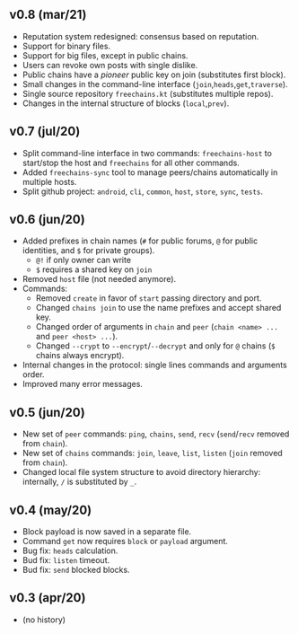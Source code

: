 v0.8 (mar/21)
-------------

- Reputation system redesigned: consensus based on reputation.
- Support for binary files.
- Support for big files, except in public chains.
- Users can revoke own posts with single dislike.
- Public chains have a *pioneer* public key on join (substitutes first block).
- Small changes in the command-line interface (`join`,`heads`,`get`,`traverse`).
- Single source repository `freechains.kt` (substitutes multiple repos).
- Changes in the internal structure of blocks (`local`,`prev`).

v0.7 (jul/20)
-------------

- Split command-line interface in two commands: `freechains-host` to
  start/stop the host and `freechains` for all other commands.
- Added `freechains-sync` tool to manage peers/chains automatically in multiple
  hosts.
- Split github project: `android`, `cli`, `common`, `host`, `store`, `sync`, `tests`.

v0.6 (jun/20)
-------------

- Added prefixes in chain names (`#` for public forums, `@` for public identities, and `$` for private groups).
    - `@!` if only owner can write
    - `$` requires a shared key on `join`
- Removed `host` file (not needed anymore).
- Commands:
  - Removed `create` in favor of `start` passing directory and port.
  - Changed `chains join` to use the name prefixes and accept shared key.
  - Changed order of arguments in `chain` and `peer` (`chain <name> ...` and `peer <host> ...`).
  - Changed `--crypt` to `--encrypt`/`--decrypt` and only for `@` chains (`$` chains always encrypt).
- Internal changes in the protocol: single lines commands and arguments order.
- Improved many error messages.

v0.5 (jun/20)
-------------

- New set of `peer` commands: `ping`, `chains`, `send`, `recv` (`send`/`recv` removed from `chain`).
- New set of `chains` commands: `join`, `leave`, `list`, `listen` (`join` removed from `chain`).
- Changed local file system structure to avoid directory hierarchy: internally, `/` is substituted by `_`.

v0.4 (may/20)
-------------

- Block payload is now saved in a separate file.
- Command `get` now requires `block` or `payload` argument.
- Bug fix: `heads` calculation.
- Bud fix: `listen` timeout.
- Bud fix: `send` blocked blocks.

v0.3 (apr/20)
---------------

- (no history)
